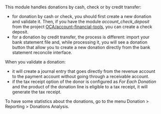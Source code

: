 This module handles donations by cash, check or by credit transfer:

- for donation by cash or check, you should first create a new donation
  and validate it. Then, if you have the module *account_check_deposit*
  from the project
  [OCA/account-financial-tools](https://github.com/OCA/account-financial-tools),
  you can create a check deposit.
- for a donation by credit transfer, the process is different: import
  your bank statement file and, while processing it, you will see a
  donation button that allow you to create a new donation directly from
  the bank statement reconcile interface.

When you validate a donation:

- it will create a journal entry that goes directly from the revenue
  account to the payment account without going through a receivable
  account.
- if the tax receipt option of the donor is configured as *For Each
  Donation* and the product of the donation line is eligible to a tax
  receipt, it will generate the tax receipt.

To have some statistics about the donations, go to the menu Donation \>
Reporting \> Donations Analysis.
